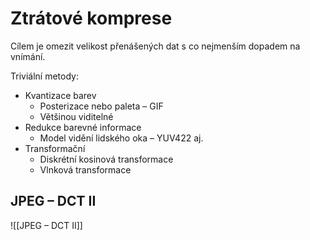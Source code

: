# Ztrátové komprese
Cílem je omezit velikost přenášených dat s co nejmenším dopadem na vnímání.

Triviální metody:
- Kvantizace barev
	- Posterizace nebo paleta – GIF
	- Většinou viditelné
- Redukce barevné informace
	- Model vidění lidského oka – YUV422 aj.
- Transformační
	- Diskrétní kosinová transformace
	- Vlnková transformace

## JPEG – DCT II
![[JPEG – DCT II]]